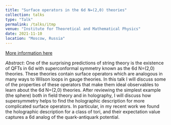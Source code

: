 ```yaml
---
title: "Surface operators in the 6d N=(2,0) theories"
collection: talks
type: "Talk"
permalink: /talks/itmp
venue: "Institute for Theoretical and Mathematical Physics"
date: 2021-11-10
location: "Moscow, Russia"
---
```


[More information here](https://www.youtube.com/watch?v=byA6fLczifk)

*Abstract*: One of the surprising predictions of string theory is the existence of QFTs in 6d with superconformal symmetry known as the 6d N=(2,0) theories. These theories contain surface operators which are analogous in many ways to Wilson loops in gauge theories. In this talk I will discuss some of the properties of these operators that make them ideal observables to learn about the 6d N=(2,0) theories. After reviewing the simplest example (the sphere) both in field theory and in holography, I will discuss how supersymmetry helps to find the holographic description for more complicated surface operators. In particular, in my recent work we found the holographic description for a class of tori, and their expectation value captures a 6d analog of the quark-antiquark potential.
